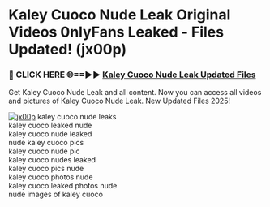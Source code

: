 # Kaley Cuoco Nude Leak Original Videos 0nlyFans Leaked - Files Updated! (jx00p)

<h3>🔴 CLICK HERE 🌐==►► <a href="https://tinyurl.com/4mcuefdz" rel="nofollow">Kaley Cuoco Nude Leak Updated Files</a></h3>

Get Kaley Cuoco Nude Leak and all content. Now you can access all videos and pictures of Kaley Cuoco Nude Leak. New Updated Files 2025!

[![jx00p](https://i.imgur.com/StAQSOY.gif)](https://tinyurl.com/4mcuefdz)
kaley cuoco nude leaks<br>
kaley cuoco leaked nude<br>
kaley cuoco nude leaked<br>
nude kaley cuoco pics<br>
kaley cuoco nude pic<br>
kaley cuoco nudes leaked<br>
kaley cuoco pics nude<br>
kaley cuoco photos nude<br>
kaley cuoco leaked photos nude<br>
nude images of kaley cuoco
